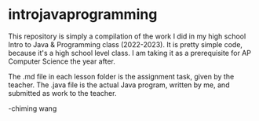 # introjavaprogramming

This repository is simply a compilation of the work I did in my high school Intro to Java & Programming class (2022-2023).
It is pretty simple code, because it's a high school level class. I am taking it as a prerequisite for AP Computer Science the year after.

The .md file in each lesson folder is the assignment task, given by the teacher. The .java file is the actual Java program, written by me, and submitted as work to the teacher.

-chiming wang
